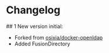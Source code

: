 # Changelog

## 1
New version initial:
 - Forked from [osixia/docker-openldap](https://github.com/osixia/docker-openldap/issues)
 - Added FusionDirectory
